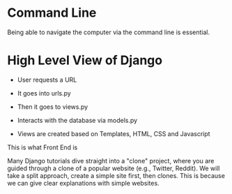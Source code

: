 # Command Line
Being able to navigate the computer via the command line is essential.

# High Level View of Django

- User requests a URL

- It goes into urls.py

- Then it goes to views.py

- Interacts with the database via models.py

- Views are created based on Templates, HTML, CSS and Javascript

This is what Front End is


Many Django tutorials dive straight into a "clone" project, where you are guided through a clone of a popular website (e.g., Twitter, Reddit). We will take a split approach, create a simple site first, then clones. This is because we can give clear explanations with simple websites.

